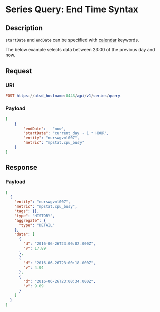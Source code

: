 # Series Query: End Time Syntax

## Description

`startDate` and `endDate` can be specified with [calendar](../../../../shared/calendar.md) keywords.

The below example selects data between 23:00 of the previous day and now.

## Request

### URI

```elm
POST https://atsd_hostname:8443/api/v1/series/query
```

### Payload

```json
[
    {
        "endDate":   "now",
        "startDate": "current_day - 1 * HOUR",
        "entity": "nurswgvml007",
        "metric": "mpstat.cpu_busy"
    }
]
```

## Response

### Payload

```json
[
  {
    "entity": "nurswgvml007",
    "metric": "mpstat.cpu_busy",
    "tags": {},
    "type": "HISTORY",
    "aggregate": {
      "type": "DETAIL"
    },
    "data": [
      {
        "d": "2016-06-26T23:00:02.000Z",
        "v": 17.89
      },
      {
        "d": "2016-06-26T23:00:18.000Z",
        "v": 4.04
      },
      {
        "d": "2016-06-26T23:00:34.000Z",
        "v": 9.09
      }
    ]
  }
]
```
